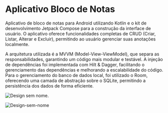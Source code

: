 
# Aplicativo Bloco de Notas

Aplicativo de bloco de notas para Android utilizando Kotlin e o kit de desenvolvimento Jetpack Compose para a construção da interface de usuário. O aplicativo oferece funcionalidades completas de CRUD (Criar, Listar, Alterar e Excluir), permitindo ao usuário gerenciar suas anotações localmente.

A arquitetura utilizada é a MVVM (Model-View-ViewModel), que separa as responsabilidades, garantindo um código mais modular e testável. A injeção de dependências foi implementada com Hilt & Dagger, facilitando o gerenciamento das dependências e melhorando a escalabilidade do código. Para o gerenciamento do banco de dados local, foi utilizado o Room, oferecendo uma camada de abstração sobre o SQLite, permitindo a persistência dos dados de forma eficiente.

![Design sem nome](https://user-images.githubusercontent.com/72363971/221585046-42de2157-da1a-4139-a12c-1abd5f524259.png).

![Design-sem-nome](https://user-images.githubusercontent.com/72363971/221671134-6606d2b2-f133-40e6-8303-a44eea512eb9.gif)

